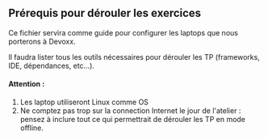 ## Prérequis pour dérouler les exercices

Ce fichier servira comme guide pour configurer les laptops que nous porterons à Devoxx.

Il faudra lister tous les outils nécessaires pour dérouler les TP (frameworks, IDE, dépendances, etc...).

#### Attention :
1. Les laptop utiliseront Linux comme OS
2. Ne comptez pas trop sur la connection Internet le jour de l'atelier : pensez à inclure tout ce qui permettrait de dérouler les TP en mode offline.
